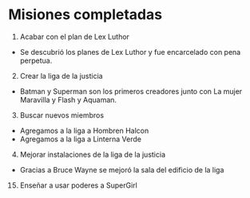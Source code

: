 # Misiones completadas
1. Acabar con el plan de Lex Luthor
* Se descubrió los planes de Lex Luthor y fue encarcelado con pena perpetua.

2. Crear la liga de la justicia
* Batman y Superman son los primeros creadores junto con La mujer Maravilla y Flash y Aquaman.

3. Buscar nuevos miembros
* Agregamos a la liga a Hombren Halcon
* Agregamos a la liga a Linterna Verde

4. Mejorar instalaciones de la liga de la justicia
* Gracias a Bruce Wayne se mejoró la sala del edificio de la liga

15. Enseñar a usar poderes a SuperGirl
